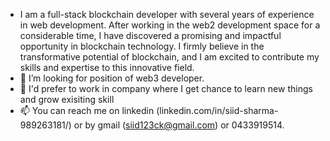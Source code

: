 - I am a full-stack blockchain developer with several years of experience in web development. After working in the web2 development space for a considerable time, I have discovered a promising and impactful opportunity in blockchain technology. I firmly believe in the transformative potential of blockchain, and I am excited to contribute my skills and expertise to this innovative field.
- 💞️ I’m looking for position of web3 developer. 
- 👀 I'd prefer to work in company where I get chance to learn new things and grow exisiting skill
- 📫 You can reach me on linkedin (linkedin.com/in/siid-sharma-989263181/) or by gmail (siid123ck@gmail.com) or 0433919514.

<!---
siid123ck/siid123ck is a ✨ special ✨ repository because its `README.md` appears on your GitHub profile.
You can click the Preview link to take a look at your change
--->
